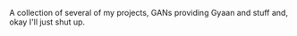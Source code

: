 A collection of several of my projects, GANs providing Gyaan and stuff and, okay I'll just shut up.
